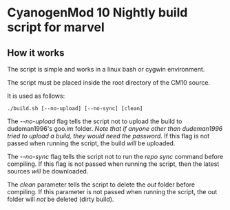 CyanogenMod 10 Nightly build script for marvel
===============

How it works
---------------
The script is simple and works in a linux bash or cygwin environment.

The script must be placed inside the root directory of the CM10 source.

It is used as follows:

    ./build.sh [--no-upload] [--no-sync] [clean]


The _--no-upload_ flag tells the script not to upload the build to dudeman1996's goo.im folder. 
_Note that if anyone other than dudeman1996 tried to upload a build, they would need the password._
If this flag is not passed when running the script, the build _will_ be uploaded.

The _--no-sync_ flag tells the script not to run the _repo sync_ command before compiling.
If this flag is not passed when running the script, then the latest sources _will_ be downloaded.

The _clean_ parameter tells the script to delete the _out_ folder before compiling.
If this parameter is not passed when running the script, the out folder will _not_ be deleted (dirty build).